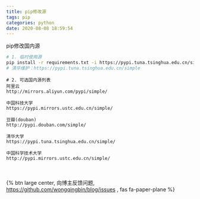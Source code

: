 ```yaml
---
title: pip修改源
tags: pip
categories: python
date: 2020-08-08 18:59:54
---
```

pip修改国内源
<!-- more -->

```bash
# 1. 临时使用源
pip install -r requirements.txt -i https://pypi.tuna.tsinghua.edu.cn/simple --trusted-host pypi.tuna.tsinghua.edu.cn
# 清华维护：https://pypi.tuna.tsinghua.edu.cn/simple
```

```text
# 2. 可选国内源列表
阿里云
http://mirrors.aliyun.com/pypi/simple/

中国科技大学
https://pypi.mirrors.ustc.edu.cn/simple/

豆瓣(douban)
http://pypi.douban.com/simple/

清华大学
https://pypi.tuna.tsinghua.edu.cn/simple/

中国科学技术大学
http://pypi.mirrors.ustc.edu.cn/simple/
```

<br><br>{% btn large center, 向博主反馈问题, <https://github.com/wongqingbin/blog/issues> , fas fa-paper-plane %}
